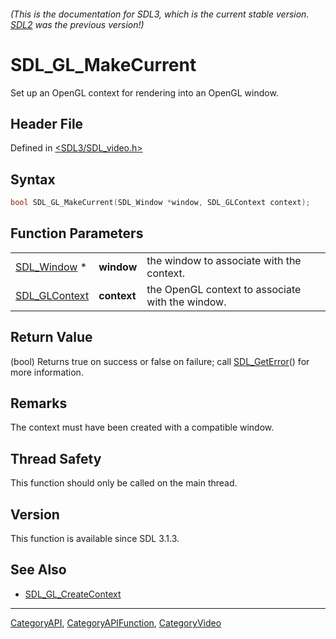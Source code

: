 ###### (This is the documentation for SDL3, which is the current stable version. [SDL2](https://wiki.libsdl.org/SDL2/) was the previous version!)
# SDL_GL_MakeCurrent

Set up an OpenGL context for rendering into an OpenGL window.

## Header File

Defined in [<SDL3/SDL_video.h>](https://github.com/libsdl-org/SDL/blob/main/include/SDL3/SDL_video.h)

## Syntax

```c
bool SDL_GL_MakeCurrent(SDL_Window *window, SDL_GLContext context);
```

## Function Parameters

|                                |             |                                                  |
| ------------------------------ | ----------- | ------------------------------------------------ |
| [SDL_Window](SDL_Window) *     | **window**  | the window to associate with the context.        |
| [SDL_GLContext](SDL_GLContext) | **context** | the OpenGL context to associate with the window. |

## Return Value

(bool) Returns true on success or false on failure; call
[SDL_GetError](SDL_GetError)() for more information.

## Remarks

The context must have been created with a compatible window.

## Thread Safety

This function should only be called on the main thread.

## Version

This function is available since SDL 3.1.3.

## See Also

- [SDL_GL_CreateContext](SDL_GL_CreateContext)

----
[CategoryAPI](CategoryAPI), [CategoryAPIFunction](CategoryAPIFunction), [CategoryVideo](CategoryVideo)

